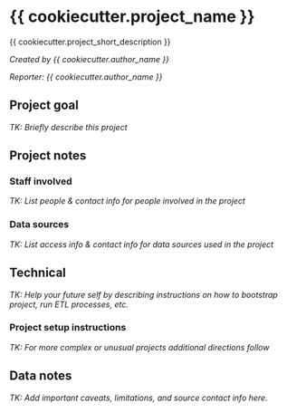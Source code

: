 # {{ cookiecutter.project_name }}

{{ cookiecutter.project_short_description }}

*Created by {{ cookiecutter.author_name }}*

*Reporter: {{ cookiecutter.author_name }}*

## Project goal

*TK: Briefly describe this project*

## Project notes

### Staff involved

*TK: List people & contact info for people involved in the project*

### Data sources

*TK: List access info & contact info for data sources used in the project*

## Technical

*TK: Help your future self by describing instructions on how to bootstrap project, run ETL processes, etc.*

### Project setup instructions

*TK: For more complex or unusual projects additional directions follow*

## Data notes

*TK: Add important caveats, limitations, and source contact info here.*
